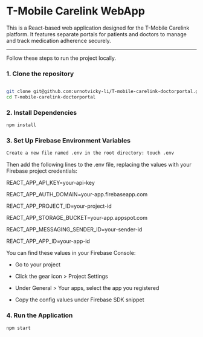 # T-Mobile Carelink WebApp

This is a React-based web application designed for the T-Mobile Carelink platform. It features separate portals for patients and doctors to manage and track medication adherence securely.

---

Follow these steps to run the project locally.

### 1. Clone the repository
```bash

git clone git@github.com:urnotvicky-li/T-mobile-carelink-doctorportal.git
cd T-mobile-carelink-doctorportal

```


### 2. Install Dependencies

```bash
npm install
```


### 3. Set Up Firebase Environment Variables
```bash
Create a new file named .env in the root directory: touch .env
```

Then add the following lines to the .env file, replacing the values with your Firebase project credentials: 


REACT_APP_API_KEY=your-api-key

REACT_APP_AUTH_DOMAIN=your-app.firebaseapp.com

REACT_APP_PROJECT_ID=your-project-id

REACT_APP_STORAGE_BUCKET=your-app.appspot.com

REACT_APP_MESSAGING_SENDER_ID=your-sender-id

REACT_APP_APP_ID=your-app-id



You can find these values in your Firebase Console:

- Go to your project
 
- Click the gear icon > Project Settings
 
- Under General > Your apps, select the app you registered
 
- Copy the config values under Firebase SDK snippet


### 4. Run the Application
```bash
npm start
```
